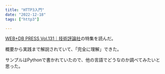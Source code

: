 ```yaml
---
title: "HTTP3入門"
date: "2022-12-18"
tags: ["http3"]

---
```


[WEB+DB PRESS Vol.131｜技術評論社](https://gihyo.jp/magazine/wdpress/archive/2022/vol131)の特集を読んだ。

概要から実践まで解説されていて、「完全に理解」できた。

サンプルはPythonで書かれていたので、他の言語でどうなのか調べてみたいと思った。
